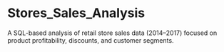 # Stores_Sales_Analysis
A SQL-based analysis of retail store sales data (2014–2017) focused on product profitability, discounts, and customer segments.

